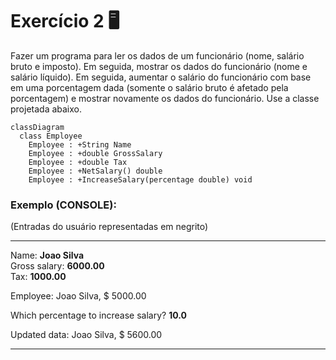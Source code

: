 # Exercício 2 🖥️

Fazer um programa para ler os dados de um funcionário (nome, salário bruto e imposto). Em seguida, mostrar os dados do funcionário (nome e salário líquido). Em seguida, aumentar o salário do funcionário com base em uma porcentagem dada (somente o salário bruto é afetado pela porcentagem) e mostrar novamente os dados do funcionário. Use a classe projetada abaixo.

```mermaid
classDiagram
  class Employee
    Employee : +String Name
    Employee : +double GrossSalary
    Employee : +double Tax
    Employee : +NetSalary() double
    Employee : +IncreaseSalary(percentage double) void
``` 

### Exemplo (**CONSOLE**):

(Entradas do usuário representadas em negrito)

--------------------
Name: **Joao Silva**  
Gross salary: **6000.00**  
Tax: **1000.00**  

Employee: Joao Silva, $ 5000.00

Which percentage to increase salary? **10.0**

Updated data: Joao Silva, $ 5600.00

--------------------
